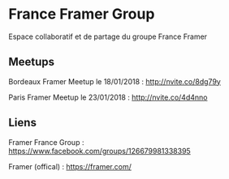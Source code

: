 # France Framer Group

Espace collaboratif et de partage du groupe France Framer

## Meetups

Bordeaux Framer Meetup le 18/01/2018 : http://nvite.co/8dg79y

Paris Framer Meetup le 23/01/2018 : http://nvite.co/4d4nno

## Liens

Framer France Group : https://www.facebook.com/groups/126679981338395

Framer (offical) : https://framer.com/
